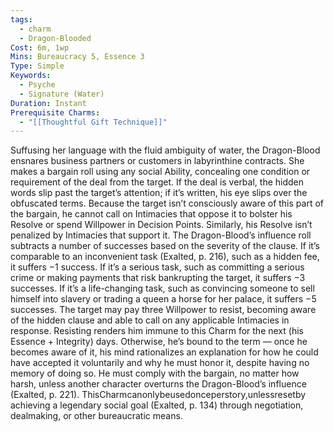 ```yaml
---
tags:
  - charm
  - Dragon-Blooded
Cost: 6m, 1wp
Mins: Bureaucracy 5, Essence 3
Type: Simple
Keywords:
  - Psyche
  - Signature (Water)
Duration: Instant
Prerequisite Charms:
  - "[[Thoughtful Gift Technique]]"
---
```

Suffusing her language with the fluid ambiguity of water, the Dragon-Blood ensnares business partners or customers in labyrinthine contracts. She makes a bargain roll using any social Ability, concealing one condition or requirement of the deal from the target. If the deal is verbal, the hidden words slip past the target’s attention; if it’s written, his eye slips over the obfuscated terms. Because the target isn’t consciously aware of this part of the bargain, he cannot call on Intimacies that oppose it to bolster his Resolve or spend Willpower in Decision Points. Similarly, his Resolve isn’t penalized by Intimacies that support it. The Dragon-Blood’s influence roll subtracts a number of successes based on the severity of the clause. If it’s comparable to an inconvenient task (Exalted, p. 216), such as a hidden fee, it suffers −1 success. If it’s a serious task, such as committing a serious crime or making payments that risk bankrupting the target, it suffers −3 successes. If it’s a life-changing task, such as convincing someone to sell himself into slavery or trading a queen a horse for her palace, it suffers −5 successes. The target may pay three Willpower to resist, becoming aware of the hidden clause and able to call on any applicable Intimacies in response. Resisting renders him immune to this Charm for the next (his Essence + Integrity) days. Otherwise, he’s bound to the term — once he becomes aware of it, his mind rationalizes an explanation for how he could have accepted it voluntarily and why he must honor it, despite having no memory of doing so. He must comply with the bargain, no matter how harsh, unless another character overturns the Dragon-Blood’s influence (Exalted, p. 221). ThisCharmcanonlybeusedonceperstory,unlessresetby achieving a legendary social goal (Exalted, p. 134) through negotiation, dealmaking, or other bureaucratic means.
